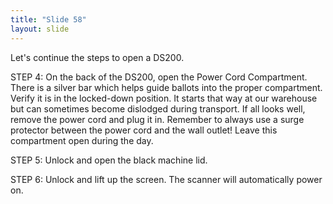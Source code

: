 ```yaml
---
title: "Slide 58"
layout: slide
---
```


Let's continue the steps to open a DS200.

STEP 4: On the back of the DS200, open the Power Cord Compartment. There is a silver bar which helps guide ballots into the proper compartment. Verify it is in the locked-down position. It starts that way at our warehouse but can sometimes become dislodged during transport. If all looks well, remove the power cord and plug it in. Remember to always use a surge protector between the power cord and the wall outlet! Leave this compartment open during the day.

STEP 5: Unlock and open the black machine lid.

STEP 6: Unlock and lift up the screen. The scanner will automatically power on.